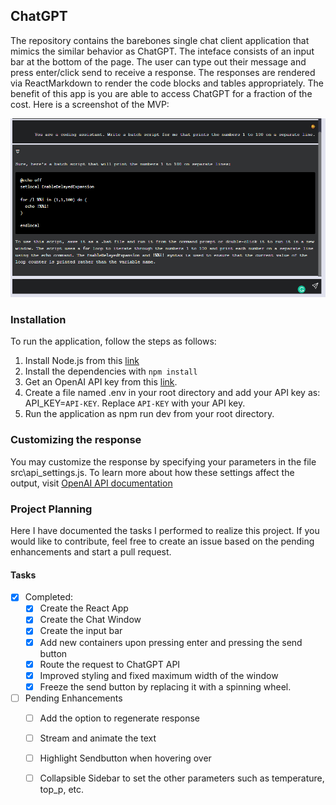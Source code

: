 ## ChatGPT
The repository contains the barebones single chat client application that mimics the similar behavior as ChatGPT. The inteface consists of an input bar at the bottom of the page. The user can type out their message and press enter/click send to receive a response. The responses are rendered via ReactMarkdown to render the code blocks and tables appropriately. The benefit of this app is you are able to access ChatGPT for a fraction of the cost. 
Here is a screenshot of the MVP:
<!-- Add Image from assets/ -->
![ChatGPT](assets/demo_mvp_2.png)

### Installation
To run the application, follow the steps as follows: 
1) Install Node.js from this [link](https://nodejs.org/en/download/)
2) Install the dependencies with ```npm install```
3) Get an OpenAI API key from this [link](https://platform.openai.com/account/api-keys).
4) Create a file named .env in your root directory and add your API key as: API_KEY=```API-KEY```. Replace ```API-KEY``` with your API key.
5) Run the application as npm run dev from your root directory. 

### Customizing the response
You may customize the response by specifying your parameters in the file src\api_settings.js. To learn more about how these settings affect the output, visit [OpenAI API documentation](https://platform.openai.com/docs/api-reference/chat/create)

### Project Planning
Here I have documented the tasks I performed to realize this project. If you would like to contribute, feel free to create an issue based on the pending enhancements and start a pull request. 
#### Tasks
- [x] Completed:
  - [x] Create the React App
  - [x] Create the Chat Window
  - [x] Create the input bar
  - [x] Add new containers upon pressing enter and pressing the send button
  - [x] Route the request to ChatGPT API
  - [x] Improved styling and fixed maximum width of the window
  - [x] Freeze the send button by replacing it with a spinning wheel. 

- [ ] Pending Enhancements
  - [ ] Add the option to regenerate response
  - [ ] Stream and animate the text
  - [ ] Highlight Sendbutton when hovering over
  - [ ] Collapsible Sidebar to set the other parameters such as temperature, top_p, etc.

